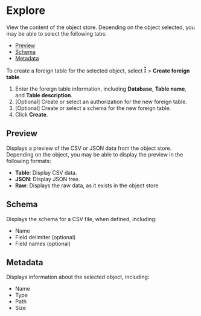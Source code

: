# Explore

View the content of the object store. Depending on the object selected, you may be able to select the following tabs:

- [Preview](#Preview)
- [Schema](#Schema)
- [Metadata](#Metadata)

To create a foreign table for the selected object, select 
![Images/kebab-menu.png](Images/kebab-menu.png) > **Create foreign table**.

1. Enter the foreign table information, including **Database**, **Table name**, and **Table description**.
1. \[Optional] Create or select an authorization for the new foreign table.
1. \[Optional] Create or select a schema for the new foreign table.
1. Click **Create**.


## Preview

Displays a preview of the CSV or JSON data from the object store. Depending on the object, you may be able to display the preview in the following formats:

- **Table**: Display CSV data.
- **JSON**: Display JSON tree.
- **Raw**: Displays the raw data, as it exists in the object store


## Schema
Displays the schema for a CSV file, when defined, including: 
- Name
- Field delimiter (optional)
- Field names (optional)

## Metadata

Displays information about the selected object, including:

- Name
- Type
- Path
- Size